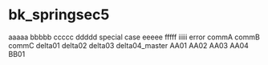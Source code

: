 # bk_springsec5
aaaaa
bbbbb
ccccc
ddddd
special case
eeeee
fffff
iiiii
error
commA
commB
commC
delta01
delta02
delta03
delta04_master
AA01
AA02
AA03
AA04
BB01
